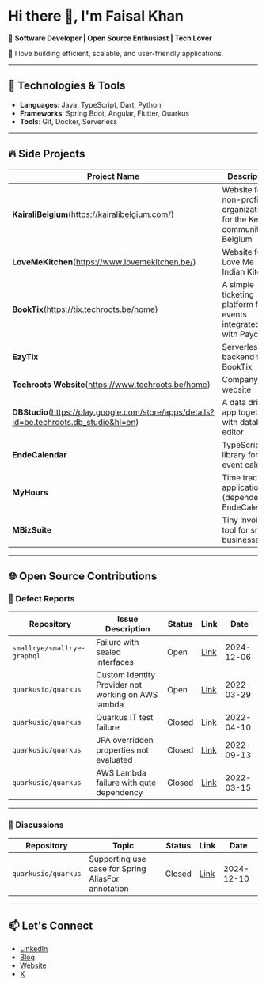 # Hi there 👋, I'm Faisal Khan

🎯 **Software Developer | Open Source Enthusiast | Tech Lover**

🌟 I love building efficient, scalable, and user-friendly applications.

---

## 🚀 Technologies & Tools
- **Languages**: Java, TypeScript, Dart, Python
- **Frameworks**: Spring Boot, Angular, Flutter, Quarkus
- **Tools**: Git, Docker, Serverless

---

## 🔥 Side Projects

| Project Name                       | Description                                                                                       | Status      | Links                                                                                  |
|------------------------------------|---------------------------------------------------------------------------------------------------|-------------|----------------------------------------------------------------------------------------|
| **KairaliBelgium**(https://kairalibelgium.com/)                 | Website for a non-profit organization for the Kerala community in Belgium                        | LIVE   | [GitHub Repo](https://github.com/kairalibelgium/kairali-ng-web-app) |
| **LoveMeKitchen**(https://www.lovemekitchen.be/)                  | Website for Love Me Indian Kitchen                                                               | LIVE   | [GitHub Repo](https://github.com/TECHROOTS-BV/lovemekitchen) |
| **BookTix**(https://tix.techroots.be/home)                        | A simple ticketing platform for events integrated with Payconiq                                   | LIVE & In Progress      | [GitHub Repo](https://github.com/TECHROOTS-BV/booktix-ng-app) |
| **EzyTix**                         | Serverless backend for BookTix                                                                   | LIVE & In Progress       | [GitHub Repo](https://github.com/TECHROOTS-BV/monorepo/tree/main/apis/ezytix) |
| **Techroots Website**(https://www.techroots.be/home)              | Company website                                                                                  | LIVE   | [GitHub Repo](https://github.com/TECHROOTS-BV/techroots-website) |
| **DBStudio**(https://play.google.com/store/apps/details?id=be.techroots.db_studio&hl=en)                       | A data drive app together with database editor                          | LIVE & In Progress | [GitHub Repo](https://github.com/TECHROOTS-BV/db_studio) |
| **EndeCalendar**                   | TypeScript library for an event calendar                                                        | In Progress | [GitHub Repo](https://github.com/TECHROOTS-BV/ende-calendar) |
| **MyHours**                        | Time tracking application (dependent on EndeCalendar)                                            | In Progress | [GitHub Repo](https://github.com/TECHROOTS-BV/my-hours) |
| **MBizSuite**                      | Tiny invoicing tool for small businesses                                                         | Inactive    | [GitHub Repo](https://github.com/faskan/mbiz-suite-mobileapp) |

---

## 🌐 Open Source Contributions

### 🐛 Defect Reports
| Repository                                      | Issue Description                          | Status     | Link                                                                 | Date       |
|------------------------------------------------|--------------------------------------------|------------|----------------------------------------------------------------------|------------|
| `smallrye/smallrye-graphql`                    | Failure with sealed interfaces             | Open       | [Link](https://github.com/smallrye/smallrye-graphql/issues/2237)     | 2024-12-06 |
| `quarkusio/quarkus`                            | Custom Identity Provider not working on AWS lambda | Open       | [Link](https://github.com/quarkusio/quarkus/issues/24609)    | 2022-03-29 |
| `quarkusio/quarkus`                            | Quarkus IT test failure                   | Closed       | [Link](https://github.com/quarkusio/quarkus/issues/24860)           | 2022-04-10 |
| `quarkusio/quarkus`                            | JPA overridden properties not evaluated   | Closed       | [Link](https://github.com/quarkusio/quarkus/issues/27893)           | 2022-09-13 |
| `quarkusio/quarkus`                            | AWS Lambda failure with qute dependency   | Closed       | [Link](https://github.com/quarkusio/quarkus/issues/24312)           | 2022-03-15 |

---

### 📖 Discussions
| Repository                                      | Topic                                      | Status     | Link                                                                 | Date       |
|------------------------------------------------|--------------------------------------------|------------|----------------------------------------------------------------------|------------|
| `quarkusio/quarkus`                            | Supporting use case for Spring AliasFor annotation | Closed     | [Link](https://github.com/quarkusio/quarkus/issues/15100#issuecomment-2541074460) | 2024-12-10 |

---

## 📫 Let's Connect
- [LinkedIn](https://www.linkedin.com/in/faisalkhanthayub/)
- [Blog](https://fazkan.blog/)
- [Website](https://www.techroots.be/home)
- [X](https://x.com/fazkan87)

<!--
**faskan/faskan** is a ✨ _special_ ✨ repository because its `README.md` (this file) appears on your GitHub profile.

Here are some ideas to get you started:

- 🔭 I’m currently working on ...
- 🌱 I’m currently learning ...
- 👯 I’m looking to collaborate on ...
- 🤔 I’m looking for help with ...
- 💬 Ask me about ...
- 📫 How to reach me: ...
- 😄 Pronouns: ...
- ⚡ Fun fact: ...
-->
